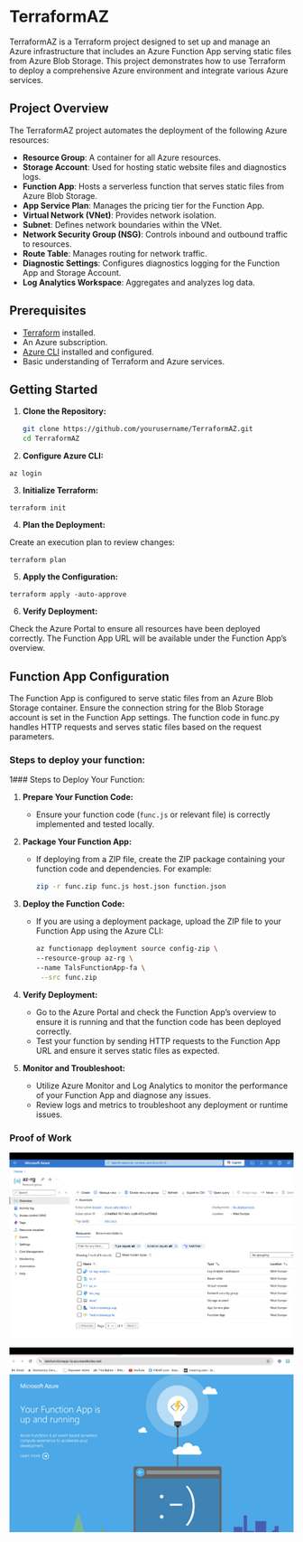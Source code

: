 # TerraformAZ

TerraformAZ is a Terraform project designed to set up and manage an Azure infrastructure that includes an Azure Function App serving static files from Azure Blob Storage. This project demonstrates how to use Terraform to deploy a comprehensive Azure environment and integrate various Azure services.

## Project Overview

The TerraformAZ project automates the deployment of the following Azure resources:

- **Resource Group**: A container for all Azure resources.
- **Storage Account**: Used for hosting static website files and diagnostics logs.
- **Function App**: Hosts a serverless function that serves static files from Azure Blob Storage.
- **App Service Plan**: Manages the pricing tier for the Function App.
- **Virtual Network (VNet)**: Provides network isolation.
- **Subnet**: Defines network boundaries within the VNet.
- **Network Security Group (NSG)**: Controls inbound and outbound traffic to resources.
- **Route Table**: Manages routing for network traffic.
- **Diagnostic Settings**: Configures diagnostics logging for the Function App and Storage Account.
- **Log Analytics Workspace**: Aggregates and analyzes log data.

## Prerequisites

- [Terraform](https://www.terraform.io/downloads.html) installed.
- An Azure subscription.
- [Azure CLI](https://docs.microsoft.com/en-us/cli/azure/install-azure-cli) installed and configured.
- Basic understanding of Terraform and Azure services.

## Getting Started

1. **Clone the Repository:**

   ```bash
   git clone https://github.com/yourusername/TerraformAZ.git
   cd TerraformAZ
   ```


2. **Configure Azure CLI:**

```
az login
```

3. **Initialize Terraform:**

```
terraform init
```

4. **Plan the Deployment:**

Create an execution plan to review changes:
```
terraform plan
```
5. **Apply the Configuration:**

```
terraform apply -auto-approve
```

6. **Verify Deployment:**

Check the Azure Portal to ensure all resources have been deployed correctly. The Function App URL will be available under the Function App’s overview.

## Function App Configuration

The Function App is configured to serve static files from an Azure Blob Storage container. Ensure the connection string for the Blob Storage account is set in the Function App settings. The function code in func.py handles HTTP requests and serves static files based on the request parameters.

### Steps to deploy your function:

1### Steps to Deploy Your Function:

1. **Prepare Your Function Code:**
   - Ensure your function code (`func.js` or relevant file) is correctly implemented and tested locally.

2. **Package Your Function App:**
   - If deploying from a ZIP file, create the ZIP package containing your function code and dependencies. For example:
     ```bash
     zip -r func.zip func.js host.json function.json 
     ```


3. **Deploy the Function Code:**
   - If you are using a deployment package, upload the ZIP file to your Function App using the Azure CLI:
     ```bash
     az functionapp deployment source config-zip \
     --resource-group az-rg \
     --name TalsFunctionApp-fa \
      --src func.zip
     ```

4. **Verify Deployment:**
   - Go to the Azure Portal and check the Function App’s overview to ensure it is running and that the function code has been deployed correctly.
   - Test your function by sending HTTP requests to the Function App URL and ensure it serves static files as expected.

5. **Monitor and Troubleshoot:**
   - Utilize Azure Monitor and Log Analytics to monitor the performance of your Function App and diagnose any issues.
   - Review logs and metrics to troubleshoot any deployment or runtime issues.

### Proof of Work
![](./images/rg.png)

![](./images/fa.png)

